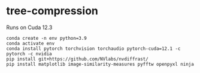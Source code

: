 # tree-compression

Runs on Cuda 12.3

```
conda create -n env python=3.9 
conda activate env
conda install pytorch torchvision torchaudio pytorch-cuda=12.1 -c pytorch -c nvidia 
pip install git+https://github.com/NVlabs/nvdiffrast/
pip install matplotlib image-similarity-measures pyfftw openpyxl ninja
```
